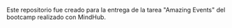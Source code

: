 Este repositorio fue creado para la entrega de la tarea "Amazing Events" del bootcamp realizado con MindHub.
